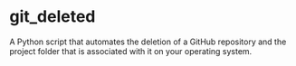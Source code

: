 # git_deleted
A Python script that automates the deletion of a GitHub repository and the project folder that is associated with it on your operating system.
